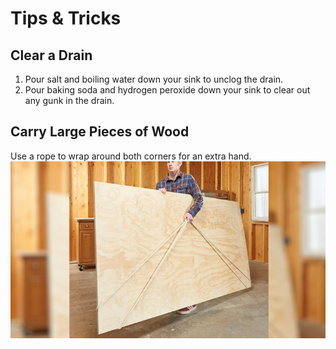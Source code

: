 # Tips & Tricks

## Clear a Drain
1.	Pour salt and boiling water down your sink to unclog the drain.
2.	Pour baking soda and hydrogen peroxide down your sink to clear out any gunk in the drain.

## Carry Large Pieces of Wood  
Use a rope to wrap around both corners for an extra hand.
![Carry Wood with Rope](RopeCarryWood.png)

